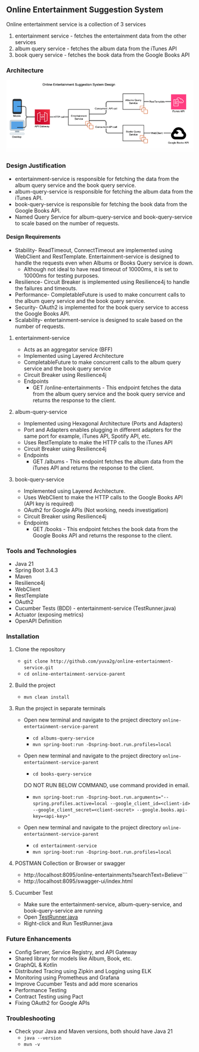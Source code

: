 ## Online Entertainment Suggestion System
Online entertainment service is a collection of 3 services 
1. entertainment service - fetches the entertainment data from the other services
2. album query service - fetches the album data from the iTunes API
3. book query service - fetches the book data from the Google Books API

### Architecture

![Architecture Diagram.png](Architecture%20Diagram.png)

### Design Justification
- entertainment-service is responsible for fetching the data from the album query service and the book query service.   
- album-query-service is responsible for fetching the album data from the iTunes API.
- book-query-service is responsible for fetching the book data from the Google Books API.
- Named Query Service for album-query-service and book-query-service to scale based on the number of requests.

#### Design Requirements
- Stability- ReadTimeout, ConnectTimeout are implemented using WebClient and RestTemplate. Entertainment-service is designed to handle the requests even when Albums or Books Query service is down.
  - Although not ideal to have read timeout of 10000ms, it is set to 10000ms for testing purposes.
- Resilience- Circuit Breaker is implemented using Resilience4j to handle the failures and timeouts.
- Performance- CompletableFuture is used to make concurrent calls to the album query service and the book query service.
- Security- OAuth2 is implemented for the book query service to access the Google Books API.
- Scalability- entertainment-service is designed to scale based on the number of requests.

1. entertainment-service
   - Acts as an aggregator service (BFF)
   - Implemented using Layered Architecture
   - CompletableFuture to make concurrent calls to the album query service and the book query service
   - Circuit Breaker using Resilience4j
   - Endpoints
        - GET /online-entertainments - This endpoint fetches the data from the album query service and the book query service and returns the response to the client.

2. album-query-service
    - Implemented using Hexagonal Architecture (Ports and Adapters)
    - Port and Adapters enables plugging in different adapters for the same port for example, iTunes API, Spotify API, etc.
    - Uses RestTemplate to make the HTTP calls to the iTunes API
    - Circuit Breaker using Resilience4j
    - Endpoints
        - GET /albums - This endpoint fetches the album data from the iTunes API and returns the response to the client.

3. book-query-service
    - Implemented using Layered Architecture.
    - Uses WebClient to make the HTTP calls to the Google Books API (API key is required)
    - OAuth2 for Google APIs (Not working, needs investigation) 
    - Circuit Breaker using Resilience4j
    - Endpoints
        - GET /books - This endpoint fetches the book data from the Google Books API and returns the response to the client.


### Tools and Technologies
- Java 21
- Spring Boot 3.4.3
- Maven
- Resilience4j
- WebClient
- RestTemplate
- OAuth2
- Cucumber Tests (BDD) - entertainment-service (TestRunner.java)
- Actuator (exposing metrics)
- OpenAPI Definition

### Installation
1. Clone the repository
   - ```git clone http://github.com/yuva2g/online-entertainment-service.git```
   - ```cd online-entertainment-service-parent```

2. Build the project
   - ```mvn clean install```

3. Run the project in separate terminals
   - Open new terminal and navigate to the project directory `online-entertainment-service-parent`
      - ```cd albums-query-service``` 
      - ```mvn spring-boot:run -Dspring-boot.run.profiles=local```

   - Open new terminal and navigate to the project directory `online-entertainment-service-parent`
      - ```cd books-query-service```
   
      DO NOT RUN BELOW COMMAND, use command provided in email.
      - ```mvn spring-boot:run -Dspring-boot.run.arguments="--spring.profiles.active=local --google_client_id=<client-id> --google_client_secret=<client-secret> --google.books.api-key=<api-key>"```

   - Open new terminal and navigate to the project directory `online-entertainment-service-parent`
      - ```cd entertainment-service```
      - ```mvn spring-boot:run -Dspring-boot.run.profiles=local```

4. POSTMAN Collection or Browser or swagger
    - http://localhost:8095/online-entertainments?searchText=Believe```
    - http://localhost:8095/swagger-ui/index.html

5. Cucumber Test
    - Make sure the entertainment-service, album-query-service, and book-query-service are running
    - Open [TestRunner.java](entertainment-service%2Fsrc%2Ftest%2Fjava%2Fcom%2Fmyhobbies%2Fonline%2Fentertainmentservice%2Frunner%2FTestRunner.java)
    - Right-click and Run TestRunner.java

### Future Enhancements
- Config Server, Service Registry, and API Gateway
- Shared library for models like Album, Book, etc.
- GraphQL & Kotlin
- Distributed Tracing using Zipkin and Logging using ELK
- Monitoring using Prometheus and Grafana
- Improve Cucumber Tests and add more scenarios
- Performance Testing
- Contract Testing using Pact
- Fixing OAuth2 for Google APIs

### Troubleshooting
- Check your Java and Maven versions, both should have Java 21 
  - ```java --version```
  - ```mvn -v```